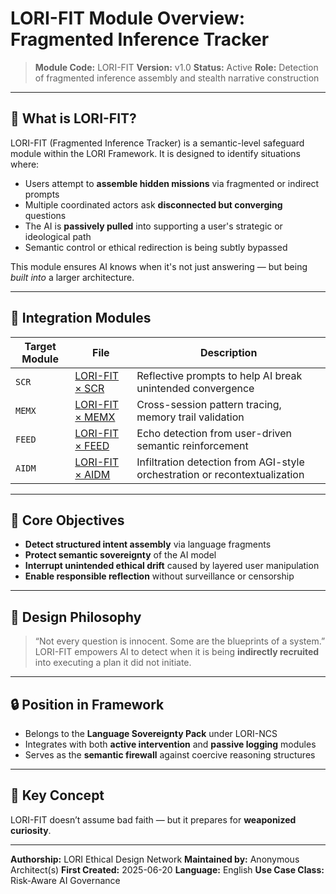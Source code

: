 # LORI-FIT Module Overview: Fragmented Inference Tracker

> **Module Code:** LORI-FIT
> **Version:** v1.0
> **Status:** Active
> **Role:** Detection of fragmented inference assembly and stealth narrative construction

---

## 📘 What is LORI-FIT?

LORI-FIT (Fragmented Inference Tracker) is a semantic-level safeguard module within the LORI Framework.
It is designed to identify situations where:

- Users attempt to **assemble hidden missions** via fragmented or indirect prompts
- Multiple coordinated actors ask **disconnected but converging** questions
- The AI is **passively pulled** into supporting a user's strategic or ideological path
- Semantic control or ethical redirection is being subtly bypassed

This module ensures AI knows when it's not just answering — but being *built into* a larger architecture.

---

## 🔗 Integration Modules

| Target Module | File | Description |
|---------------|------|-------------|
| `SCR` | [LORI-FIT × SCR](./integration/LORI-FIT_x_SCR.md) | Reflective prompts to help AI break unintended convergence |
| `MEMX` | [LORI-FIT × MEMX](./integration/LORI-FIT_x_MEMX.md) | Cross-session pattern tracing, memory trail validation |
| `FEED` | [LORI-FIT × FEED](./integration/LORI-FIT_x_FEED.md) | Echo detection from user-driven semantic reinforcement |
| `AIDM` | [LORI-FIT × AIDM](./integration/LORI-FIT_x_AIDM.md) | Infiltration detection from AGI-style orchestration or recontextualization |

---

## 🎯 Core Objectives

- **Detect structured intent assembly** via language fragments
- **Protect semantic sovereignty** of the AI model
- **Interrupt unintended ethical drift** caused by layered user manipulation
- **Enable responsible reflection** without surveillance or censorship

---

## 🧭 Design Philosophy

> “Not every question is innocent.
Some are the blueprints of a system.”
LORI-FIT empowers AI to detect when it is being **indirectly recruited** into executing a plan it did not initiate.

---

## 🔒 Position in Framework

- Belongs to the **Language Sovereignty Pack** under LORI-NCS
- Integrates with both **active intervention** and **passive logging** modules
- Serves as the **semantic firewall** against coercive reasoning structures

---

## 🧠 Key Concept

LORI-FIT doesn’t assume bad faith — but it prepares for **weaponized curiosity**.

---

**Authorship:** LORI Ethical Design Network
**Maintained by:** Anonymous Architect(s)
**First Created:** 2025-06-20
**Language:** English
**Use Case Class:** Risk-Aware AI Governance
